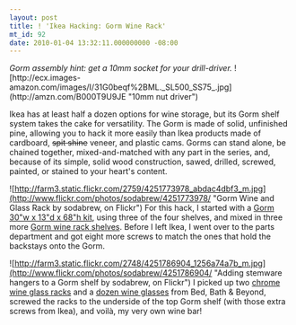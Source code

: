 ```yaml
---
layout: post
title: ! 'Ikea Hacking: Gorm Wine Rack'
mt_id: 92
date: 2010-01-04 13:32:11.000000000 -08:00
---
```

<div class="aside"><em>Gorm assembly hint: get a 10mm socket for your drill-driver.</em> ![http://ecx.images-amazon.com/images/I/31G0beqf%2BML._SL500_SS75_.jpg](http://amzn.com/B000T9U9JE "10mm nut driver") </div>

Ikea has at least half a dozen options for wine storage, but its Gorm shelf
system takes the cake for versatility. The Gorm is made of solid, unfinished
pine, allowing you to hack it more easily than Ikea products made of cardboard,
<strike>spit shine</strike> veneer, and plastic cams. Gorms can stand alone, be
chained together, mixed-and-matched with any part in the series, and, because
of its simple, solid wood construction, sawed, drilled, screwed, painted, or
stained to your heart's content.

![http://farm3.static.flickr.com/2759/4251773978_abdac4dbf3_m.jpg](http://www.flickr.com/photos/sodabrew/4251773978/ "Gorm Wine and Glass Rack by sodabrew, on Flickr")
For this hack, I started with a [Gorm 30"w x 13"d x 68"h kit](http://www.ikea.com/us/en/catalog/products/30058508),
using three of the four shelves, and mixed in three more [Gorm wine rack shelves](http://www.ikea.com/us/en/catalog/products/10058514).
Before I left Ikea, I went over to the parts department and got eight more screws to match the ones that hold the backstays onto the Gorm.

![http://farm3.static.flickr.com/2748/4251786904_1256a74a7b_m.jpg](http://www.flickr.com/photos/sodabrew/4251786904/ "Adding stemware hangers to a Gorm shelf by sodabrew, on Flickr")
I picked up two [chrome wine glass racks](http://www.bedbathandbeyond.com/product.asp?order_num=-1&SKU=14914927)
and a [dozen wine glasses](http://www.bedbathandbeyond.com/product.asp?order_num=-1&SKU=103162&RN=59)
from Bed, Bath & Beyond, screwed the racks to the underside of
the top Gorm shelf (with those extra screws from Ikea), and voilà, my very own
wine bar!  
